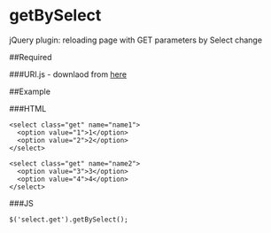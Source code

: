 # getBySelect

jQuery plugin: reloading page with GET parameters by Select change

##Required

###URI.js - downlaod from <a href="http://medialize.github.io/URI.js/build.html">here</a>

##Example

###HTML

    <select class="get" name="name1">
      <option value="1">1</option>
      <option value="2">2</option>
    </select>

    <select class="get" name="name2">
      <option value="3">3</option>
      <option value="4">4</option>
    </select>
###JS

    $('select.get').getBySelect();

